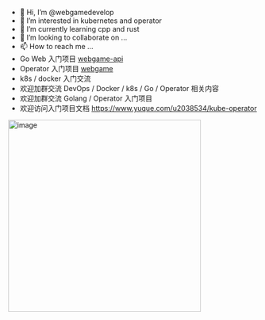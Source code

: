 - 👋 Hi, I’m @webgamedevelop
- 👀 I’m interested in kubernetes and operator
- 🌱 I’m currently learning cpp and rust
- 💞️ I’m looking to collaborate on ...
- 📫 How to reach me ...
- Go Web 入门项目 [webgame-api](https://github.com/webgamedevelop/webgame-api)
- Operator 入门项目 [webgame](https://github.com/webgamedevelop/webgame)
- k8s / docker 入门交流
- 欢迎加群交流 DevOps / Docker / k8s / Go / Operator 相关内容
- 欢迎加群交流 Golang / Operator 入门项目
- 欢迎访问入门项目文档 https://www.yuque.com/u2038534/kube-operator
<img width="388" alt="image" src="https://github.com/webgamedevelop/webgamedevelop/assets/151351979/8b9c8c16-2013-4fd2-88d6-ebe1b3995cd4">

<!---
webgamedevelop/webgamedevelop is a ✨ special ✨ repository because its `README.md` (this file) appears on your GitHub profile.
You can click the Preview link to take a look at your changes.
--->
